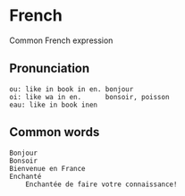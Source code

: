 # French
Common French expression

## Pronunciation
    ou: like in book in en. bonjour
    oi: like wa in en.      bonsoir, poisson
    eau: like in book inen

## Common words
    Bonjour
    Bonsoir
    Bienvenue en France
    Enchanté
        Enchantée de faire votre connaissance!
